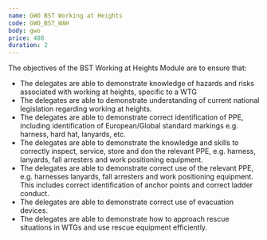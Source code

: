 ```yaml
---
name: GWO BST Working at Heights
code: GWO_BST_WAH
body: gwo
price: 480
duration: 2
---
```


The objectives of the BST Working at Heights Module are to ensure that:  

- The delegates are able to demonstrate knowledge of hazards and risks associated with working at heights, specific to a WTG 
- The delegates are able to demonstrate understanding of current national legislation regarding working at heights. 
- The delegates are able to demonstrate correct identification of PPE, including identification of European/Global standard markings e.g. harness, hard hat, lanyards, etc. 
- The delegates are able to demonstrate the knowledge and skills to correctly inspect, service, store and don the relevant PPE, e.g. harness, lanyards, fall arresters and work positioning equipment.  
- The delegates are able to demonstrate correct use of the relevant PPE, e.g. harnesses lanyards, fall arresters and work positioning equipment. This includes correct identification of anchor points and correct ladder conduct. 
- The delegates are able to demonstrate correct use of evacuation devices. 
- The delegates are able to demonstrate how to approach rescue situations in WTGs and use rescue equipment efficiently.

